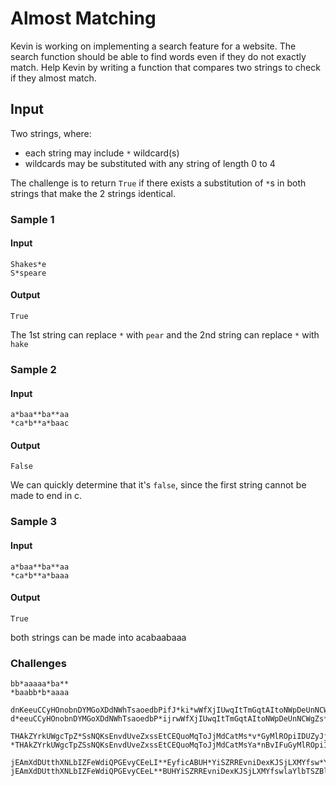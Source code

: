 # Almost Matching

Kevin is working on implementing a search feature for a website. The search function should be able to find words even if they do not exactly match. Help Kevin by writing a function that compares two strings to check if they almost match.

## Input
Two strings, where:
* each string may include `*` wildcard(s)
* wildcards may be substituted with any string of length 0 to 4

The challenge is to return `True` if there exists a substitution of `*`s in both strings that make the 2 strings identical.

### Sample 1
#### Input
```
Shakes*e
S*speare
```
#### Output
```
True
```
The 1st string can replace `*` with `pear` and the 2nd string can replace `*` with `hake`

### Sample 2
#### Input
```
a*baa**ba**aa
*ca*b**a*baac
```

#### Output
```
False
```
We can quickly determine that it's `false`, since the first string cannot be made to end in c.

### Sample 3
#### Input
```
a*baa**ba**aa
*ca*b**a*baaa
```

#### Output
```
True
```
both strings can be made into acabaabaaa

### Challenges
```
bb*aaaaa*ba**
*baabb*b*aaaa
```
```
dnKeeuCCyHOnobnDYMGoXDdNWhTsaoedbPifJ*ki*wWfXjIUwqItTmGqtAItoNWpDeUnNCWgZsKWbuQxKaqemXuFXDylQubuZWhMyDsXvDSwYjui*LviGAEkyQbtR*cELfxiAbbYyJRGtcsoJZppINgJGYeZKGeWLbenBEKaoCgheYwOxLeFZJPGhTFRAjNn*
d*eeuCCyHOnobnDYMGoXDdNWhTsaoedbP*ijrwWfXjIUwqItTmGqtAItoNWpDeUnNCWgZs*WbuQxKaqemXuFXDylQubuZWhMyDsXvDSwYjuijkLviGAEkyQbtRUsncELfxiAbbYyJRG*soJZppINgJGYeZKGeWLbenBEKaoCghe*YwOxLeFZJPGhTFRAjNn
```
```
THAkZYrkUWgcTpZ*SsNQKsEnvdUveZxssEtCEQuoMqToJjMdCatMs*v*GyMlROpiIDUZyJjhwmjxFWpEwDgRLlLsJYebMSkwxEUvoDcLPLIwHY*GvoRhgcfkdsenObSjWGNYRDJAzRzavAGRoZZ*fDXIRlJkufqHDjLMJKEjLAkRRyQqTrUaWRIndSX
*THAkZYrkUWgcTpZSsNQKsEnvdUveZxssEtCEQuoMqToJjMdCatMsYa*nBvIFuGyMlROpiIDUZyJjh*FWpEwDgRLlLsJYebMSkw*oDcLPLIwHYbeBGvoRhgcfkdsenObSjWGNYRDJAzRzavAGRoZZvbEfDXIRlJkufqHDjLMJKEjLAkRRyQqTrU*aWRIndSX
```
```
jEAmXdDUtthXNLbIZFeWdiQPGEvyCEeLI**EyficABUH*YiSZRREvniDexKJSjLXMYfsw*YlbTSZBlYSecorJsWidfALQYzOdrKNrJZRdrQEDoyhPMYAfTiHZIuqGtEkKqYBzxtCOJhRYfZNSYNxRWFrfahlSLvdBTebrXDgGlZEqxRIvGhN*mfhLLSExNHaHLAZI
jEAmXdDUtthXNLbIZFeWdiQPGEvyCEeL**BUHYiSZRREvniDexKJSjLXMYfswlaYlbTSZBlYSecorJsWidfALQYzOdrKNrJZ*EDoyhPMYAfTiHZIuqGtEkKqYBzxtC*YfZNSYNxRWFrfahlSLvdBT*ebrXDgGlZEqxRIvGhNcmfhLLSExNHaHLAZI
```